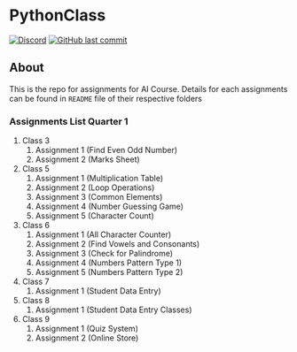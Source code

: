 
# PythonClass

[![Discord](https://img.shields.io/discord/987926559480512542?label=discord)](https://discord.gg/R2g75R52GX)
[![GitHub last commit](https://img.shields.io/github/last-commit/archangel4031/PythonClassAssignments?color=%23f54242)](https://github.com/archangel4031/PythonClassAssignments)

## About
This is the repo for assignments for AI Course. Details for each assignments can be found in `README` file of their respective folders

### Assignments List Quarter 1
 1. Class 3
	 1. Assignment 1 (Find Even Odd Number)
	 2. Assignment 2 (Marks Sheet) 
 2. Class 5
	 1. Assignment 1 (Multiplication Table)
	 2. Assignment 2 (Loop Operations)
	 3. Assignment 3 (Common Elements)
	 4. Assignment 4 (Number Guessing Game)
	 5. Assignment 5 (Character Count)
 3. Class 6
	 1. Assignment 1 (All Character Counter)
	 2. Assignment 2 (Find Vowels and Consonants)
	 3. Assignment 3 (Check for Palindrome)
	 4. Assignment 4 (Numbers Pattern Type 1)
	 5. Assignment 5 (Numbers Pattern Type 2)
 4. Class 7
	 1. Assignment 1 (Student Data Entry) 
 5. Class 8
	 1. Assignment 1 (Student Data Entry Classes)
 6. Class 9
	 1. Assignment 1 (Quiz System)
	 2. Assignment 2 (Online Store)